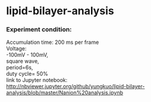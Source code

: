 # lipid-bilayer-analysis
### Experiment condition:</br>
Accumulation time: 200 ms per frame</br>
Voltage:</br> 
-100mV - 100mV, </br>
square wave, </br>
period=6s, </br>
duty cycle= 50%</br>
link to Jupyter notebook: </br>
http://nbviewer.jupyter.org/github/yungkuo/lipid-bilayer-analysis/blob/master/Nanion%20analysis.ipynb

